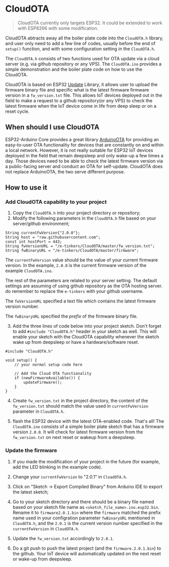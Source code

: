 # CloudOTA

> CloudOTA currently only targets ESP32. It could be extended to work with ESP8266 with some modification.

CloudOTA abtracts away all the boiler plate code into the `CloudOTA.h` library, and user only need to add a few line of codes, usually before the end of `setup()` function, and with some configuration setting in the `CloudOTA.h`.

The `CloudOTA.h` consists of two functions used for OTA update via a cloud server (e.g. via github repository or any VPS). The `CloudOTA.ino` provides a simple demonstration and the boiler plate code on how to use the CloudOTA.

CloudOTA is based on ESP32 [Update](https://github.com/espressif/arduino-esp32/tree/master/libraries/Update) Library, it allows user to upload the firmware binary file and specific what is the latest firmware firmware version in a `fw_version.txt` file. This allows IoT devices deployed out in the field to make a request to a github repository(or any VPS) to check the latest firmware when the IoT device come in life from deep sleep or on a reset cycle.

## When should I use CloudOTA

ESP32-Arduino Core provides a great library [ArduinoOTA](https://github.com/espressif/arduino-esp32/tree/master/libraries/ArduinoOTA) for providing an easy-to-user OTA functionality for devices that are constantly on and within a local network. However, it is not really suitable for ESP32 IoT devices deployed in the field that remain deepsleep and only wake-up a few times a day. Those devices need to be able to check the latest firmware version via a public-facing server and conduct an OTA for self-update. CloudOTA does not replace ArduinoOTA, the two serve different purpose.

## How to use it

### Add CloudOTA capability to your project

1. Copy the `CloudOTA.h` into your project directory or repository;
2. Modify the following parameters in the `CloudOTA.h` file based on your server/github environment;

```
String currentFwVersion{"2.0.0"};
String host = "raw.githubusercontent.com";
const int hostPort = 443;
String fwVersionURL = "/e-tinkers/CloudOTA/master/fw_version.txt";
String fwBinaryURL = "/e-tinkers/CloudOTA/master/firmware";
```

The `currentFwVersion` value should be the value of your current firmware version. In the example, `2.0.0` is the current firmware version of the example `CloudOTA.ino`.

The rest of the parameters are related to your server setting. The default settings are assuming of using github repository as the OTA hosting server. do remember to replace the `e-tinkers` with your github username. 

The `fwVersionURL` specified a text file which contains the latest firmware version number.

The `fwBinaryURL` specified the *prefix* of the firmware binary file.

3. Add the three lines of code below into your project sketch. Don't forget to add `#include "CloudOTA.h"` header in your sketch as well. This will enable your sketch with the CloudOTA capability whenever the sketch wake up from deepsleep or have a hardware/software reset.

```
#include "CloudOTA.h"

void setup() {
    // your normal setup code here

    // Add the Cloud OTA functionality
    if (newFirmwareAvailable()) {
        updateFirmware();
    }
}
```

4. Create `fw_version.txt` in the project directory, the content of the `fw_version.txt` should match the value used in `currentFwVersion` parameter in `CloudOTA.h`.

5. flash the ESP32 device with the latest OTA-enabled code. That's all! The `CloudOTA.ino` consists of a simple boiler plate sketch that has a firmware version `2.0.0`. It will check for latest firmware version from the `fw_version.txt` on next reset or wakeup from a deepsleep.

### Update the firmware

1. If you made the modification of your project in the future (for example, add the LED blinking in the example code).

2. Change your `currentFwVersion` to "2.0.1" in `CloadOTA.h`. 

3. Click on "Sketch -> Export Compiled Binary" from Arduino IDE to export the latest sketch;

4. Go to your sketch directory and there should be a binary file named based on your sketch file name as `<sketch_file_name>.ino.esp32.bin`. Rename it to `firmware2.0.1.bin` where the `firmware` matched the prefix name used in your configration parameter `fwBinaryURL` mentioned in `CloudOTA.h`, and the `2.0.1` is the current version number specified in the `currentFwVersion` in `CloudOTA.h`.

3. Update the `fw_version.txt` accordingly to `2.0.1`. 

4. Do a git push to push the latest project (and the `firmware.2.0.1.bin`) to the github. Your IoT device will automatically updated on the next reset or wake-up from deepsleep.



